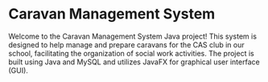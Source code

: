 # Caravan Management System 

Welcome to the Caravan Management System Java project! This system is designed to help manage and prepare caravans for the CAS club in our school, facilitating the organization of social work activities. The project is built using Java and MySQL and utilizes JavaFX for graphical user interface (GUI). 
